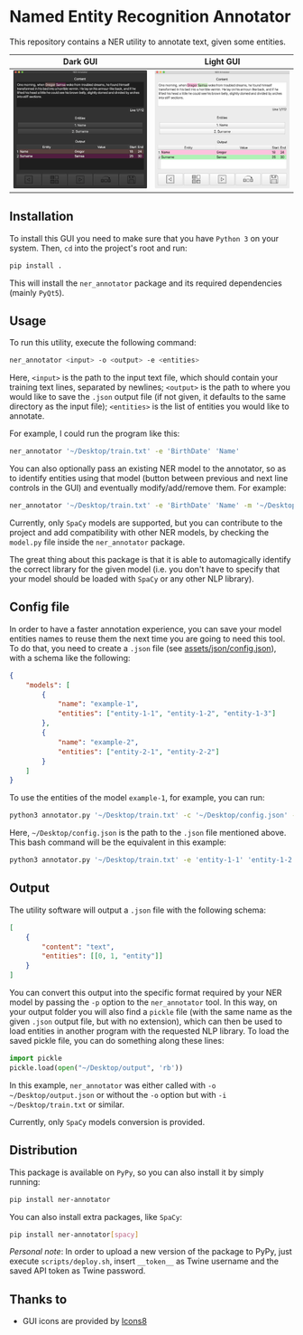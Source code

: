 # Named Entity Recognition Annotator

This repository contains a NER utility to annotate text, given some entities.

|                                              Dark GUI                                               |                                               Light GUI                                               |
| :-------------------------------------------------------------------------------------------------: | :---------------------------------------------------------------------------------------------------: |
| ![dark-gui](https://raw.githubusercontent.com/Wadaboa/ner-annotator/master/assets/img/gui-dark.png) | ![light-gui](https://raw.githubusercontent.com/Wadaboa/ner-annotator/master/assets/img/gui-light.png) |

## Installation

To install this GUI you need to make sure that you have `Python 3` on your system.
Then, `cd` into the project's root and run:

```bash
pip install .
```

This will install the `ner_annotator` package and its required dependencies (mainly `PyQt5`).

## Usage

To run this utility, execute the following command:

```bash
ner_annotator <input> -o <output> -e <entities>
```

Here, `<input>` is the path to the input text file, which should contain your training text lines, separated by newlines; `<output>` is the path to where you would like to save the `.json` output file (if not given, it defaults to the same directory as the input file); `<entities>` is the list of entities you would like to annotate.

For example, I could run the program like this:

```bash
ner_annotator '~/Desktop/train.txt' -e 'BirthDate' 'Name'
```

You can also optionally pass an existing NER model to the annotator, so as to identify entities using that model (button between previous and next line controls in the GUI) and eventually modify/add/remove them. For example:

```bash
ner_annotator '~/Desktop/train.txt' -e 'BirthDate' 'Name' -m '~/Desktop/NER'
```

Currently, only `SpaCy` models are supported, but you can contribute to the project and add compatibility with other NER models, by checking the `model.py` file inside the `ner_annotator` package.

The great thing about this package is that it is able to automagically identify the correct library for the given model (i.e. you don't have to specify that your model should be loaded with `SpaCy` or any other NLP library).

## Config file

In order to have a faster annotation experience, you can save your model entities names to reuse them the next time you are going to need this tool.\
To do that, you need to create a `.json` file (see [assets/json/config.json](`config.json`)), with a schema like the following:

```json
{
	"models": [
		{
			"name": "example-1",
			"entities": ["entity-1-1", "entity-1-2", "entity-1-3"]
		},
		{
			"name": "example-2",
			"entities": ["entity-2-1", "entity-2-2"]
		}
	]
}
```

To use the entities of the model `example-1`, for example, you can run:

```bash
python3 annotator.py '~/Desktop/train.txt' -c '~/Desktop/config.json' -n 'example-1'
```

Here, `~/Desktop/config.json` is the path to the `.json` file mentioned above.\
This bash command will be the equivalent in this example:

```bash
python3 annotator.py '~/Desktop/train.txt' -e 'entity-1-1' 'entity-1-2' 'entity-1-3'
```

## Output

The utility software will output a `.json` file with the following schema:

```json
[
	{
		"content": "text",
		"entities": [[0, 1, "entity"]]
	}
]
```

You can convert this output into the specific format required by your NER model by passing the `-p` option to the `ner_annotator` tool. In this way, on your output folder you will also find a `pickle` file (with the same name as the given `.json` output file, but with no extension), which can then be used to load entities in another program with the requested NLP library. To load the saved pickle file, you can do something along these lines:

```python
import pickle
pickle.load(open("~/Desktop/output", 'rb'))
```

In this example, `ner_annotator` was either called with `-o ~/Desktop/output.json` or without the `-o` option but with `-i ~/Desktop/train.txt` or similar.

Currently, only `SpaCy` models conversion is provided.

## Distribution

This package is available on `PyPy`, so you can also install it by simply running:

```bash
pip install ner-annotator
```

You can also install extra packages, like `SpaCy`:

```bash
pip install ner-annotator[spacy]
```

_Personal note_: In order to upload a new version of the package to PyPy, just execute `scripts/deploy.sh`, insert `__token__` as Twine username and the saved API token as Twine password.

## Thanks to

- GUI icons are provided by [Icons8](https://icons8.it)
